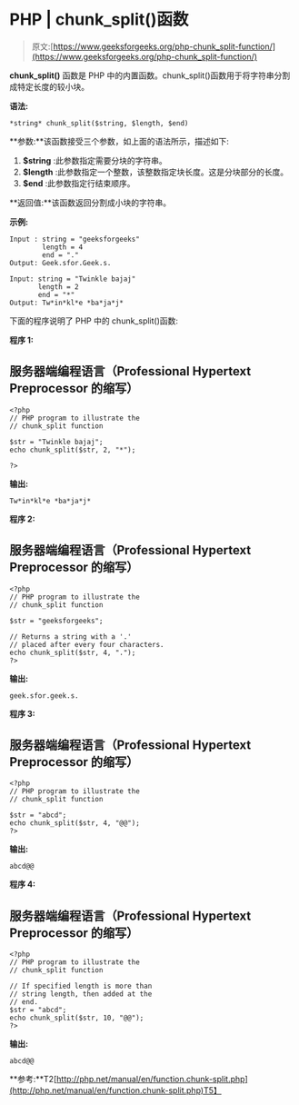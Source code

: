 # PHP | chunk_split()函数

> 原文:[https://www.geeksforgeeks.org/php-chunk_split-function/](https://www.geeksforgeeks.org/php-chunk_split-function/)

**chunk_split()** 函数是 PHP 中的内置函数。chunk_split()函数用于将字符串分割成特定长度的较小块。

**语法:**

```
*string* chunk_split($string, $length, $end)

```

**参数:**该函数接受三个参数，如上面的语法所示，描述如下:

1.  **$string** :此参数指定需要分块的字符串。
2.  **$length** :此参数指定一个整数，该整数指定块长度。这是分块部分的长度。
3.  **$end** :此参数指定行结束顺序。

**返回值:**该函数返回分割成小块的字符串。

**示例:**

```
Input : string = "geeksforgeeks" 
        length = 4
        end = "."
Output: Geek.sfor.Geek.s. 

Input: string = "Twinkle bajaj" 
       length = 2 
       end = "*" 
Output: Tw*in*kl*e *ba*ja*j* 

```

下面的程序说明了 PHP 中的 chunk_split()函数:

**程序 1:**

## 服务器端编程语言（Professional Hypertext Preprocessor 的缩写）

```
<?php
// PHP program to illustrate the 
// chunk_split function

$str = "Twinkle bajaj";
echo chunk_split($str, 2, "*");

?>
```

**输出:**

```
Tw*in*kl*e *ba*ja*j* 

```

**程序 2:**

## 服务器端编程语言（Professional Hypertext Preprocessor 的缩写）

```
<?php
// PHP program to illustrate the 
// chunk_split function

$str = "geeksforgeeks";

// Returns a string with a '.'
// placed after every four characters.
echo chunk_split($str, 4, ".");
?>
```

**输出:**

```
geek.sfor.geek.s. 

```

**程序 3:**

## 服务器端编程语言（Professional Hypertext Preprocessor 的缩写）

```
<?php
// PHP program to illustrate the 
// chunk_split function

$str = "abcd";
echo chunk_split($str, 4, "@@");
?>
```

**输出:**

```
abcd@@

```

**程序 4:**

## 服务器端编程语言（Professional Hypertext Preprocessor 的缩写）

```
<?php
// PHP program to illustrate the 
// chunk_split function

// If specified length is more than
// string length, then added at the
// end.
$str = "abcd";
echo chunk_split($str, 10, "@@");
?>
```

**输出:**

```
abcd@@

```

**参考:**T2[http://php.net/manual/en/function.chunk-split.php](http://php.net/manual/en/function.chunk-split.php)T5】